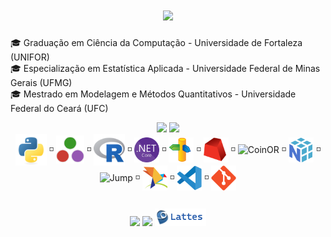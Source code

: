 <h1 align="center">
  <a href="https://git.io/typing-svg">
    <img src="https://readme-typing-svg.herokuapp.com/?lines=E+ai,+Galera!+👋;Tudo+bem+com+vocês+?;Eu+sou+o+José+Victor+!&center=true&size=30">
  </a>
</h1>


🎓 Graduação em Ciência da Computação - Universidade de Fortaleza (UNIFOR) \
🎓 Especialização em Estatística Aplicada - Universidade Federal de Minas Gerais (UFMG) \
🎓 Mestrado em Modelagem e Métodos Quantitativos - Universidade Federal do Ceará (UFC)

<div align="center">
  <a href="https://github.com/josevictor"></a>
  <img height="180em" src="https://github-readme-stats.vercel.app/api?username=josevictor&show_icons=true&theme=tokyonight&include_all_commits=true&count_private=true"/>
  <img height="180em" src="https://github-readme-stats.vercel.app/api/top-langs/?username=josevictor&layout=compact&langs_count=7&theme=tokyonight"/>
</div>
    
<div align="center">
  <img align="center" alt="Python" height="50" width="50" src="https://raw.githubusercontent.com/devicons/devicon/master/icons/python/python-original.svg"/> ◽
  <img align="center" alt="Julia" height="45" width="45" src="https://raw.githubusercontent.com/devicons/devicon/master/icons/julia/julia-original.svg"/> ◽
  <img align="center" alt="Python" height="50" width="50" src="https://raw.githubusercontent.com/devicons/devicon/master/icons/r/r-original.svg"/> ◽ 
  <img align="center" alt="NetCore" height="40" width="40" src="https://github.com/josevictor/josevictor/blob/main/netcore-logo.png"/> ◽
  <img align="center" alt="CPLEX" height="40" width="40" src="https://github.com/josevictor/josevictor/blob/main/cplex.png"/> ◽
  <img align="center" alt="Gurobi" height="40" width="40" src="https://github.com/josevictor/josevictor/blob/main/gurobi-logo.png?raw=true"/> ◽
  <img align="center" alt="CoinOR" height="50" width="50" src="https://www.coin-or.org/images/logo/COIN-OR_2c.png"/> ◽
  <img align="center" alt="Numpy" height="40" width="40" src="https://raw.githubusercontent.com/devicons/devicon/master/icons/numpy/numpy-original.svg"/> ◽
  <img align="center" alt="Jump" height="50" width="50" src="https://jump.dev/JuMP.jl/stable/assets/logo-dark.svg"/> ◽
  <img align="center" alt="Pyomo" height="40" width="40" src="https://github.com/josevictor/josevictor/blob/main/pyomo-logo.png?raw=true"/> ◽
  <img align="center" alt="VScode" height="40" width="40" src="https://raw.githubusercontent.com/devicons/devicon/master/icons/vscode/vscode-original.svg"/> ◽
  <img align="center" alt="Git" height="40" width="40" src="https://raw.githubusercontent.com/devicons/devicon/master/icons/git/git-original.svg"/>
</div>

##

<div align="center">
  <a href = "mailto:jose.victor@edu.unifor.br"><img src="https://img.shields.io/badge/-Gmail-%23333?style=for-the-badge&logo=gmail&logoColor=white" target="_blank"></a>
  <a href="https://www.linkedin.com/in/jos%C3%A9-victor-373511b3" target="_blank"><img src="https://img.shields.io/badge/-LinkedIn-%230077B5?style=for-the-badge&logo=linkedin&logoColor=white" target="_blank"></a>
  <a href="http://lattes.cnpq.br/8803375013496863" target="_blank"><img src="https://github.com/josevictor/josevictor/blob/main/lattes-menor-logo.png" target="_blank"></a> 
</div>
<!--

  https://cdn.gurobi.com/wp-content/plugins/hd_documentations/documentation/9.1/examples/img1.svg
  https://www.coin-or.org/wordpress/wp-content/uploads/2014/08/COINOR.png
  https://downloadly.net/wp-content/uploads/2020/03/ILOG-CPLEX.png
  http://images.squarespace-cdn.com/content/v1/5492d7f4e4b00040889988bd/1419973085209-9127JQ4DLEDQLNVH4FKT/PyomoNewBlueDense.png
  https://jump.dev/JuMP.jl/stable/assets/logo-dark.svg
**josevictor/josevictor** is a ✨ _special_ ✨ repository because its `README.md` (this file) appears on your GitHub profile.

Here are some ideas to get you started:

- 🔭 I’m currently working on ...
- 🌱 I’m currently learning ...
- 👯 I’m looking to collaborate on ...
- 🤔 I’m looking for help with ...
- 💬 Ask me about ...
- 📫 How to reach me: ...
- 😄 Pronouns: ...
- ⚡ Fun fact: ...
-->
